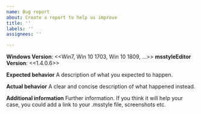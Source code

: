 ```yaml
---
name: Bug report
about: Create a report to help us improve
title: ''
labels: ''
assignees: ''

---
```


**Windows Version**: <<Win7, Win 10 1703, Win 10 1809, ...>>
**msstyleEditor Version**:  <<1.4.0.6>>

**Expected behavior**
A description of what you expected to happen.

**Actual behavior**
A clear and concise description of what happened instead.

**Additional information**
Further information. If you think it will help your case,
you could add a link to your .msstyle file, screenshots etc.
